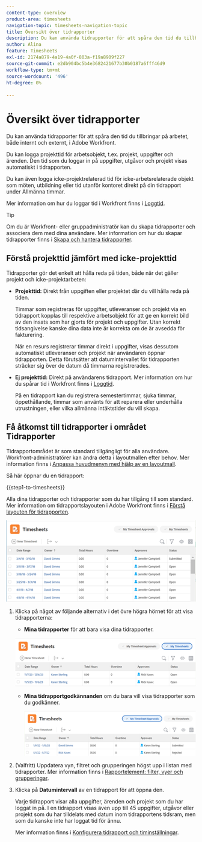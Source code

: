 ```yaml
---
content-type: overview
product-area: timesheets
navigation-topic: timesheets-navigation-topic
title: Översikt över tidrapporter
description: Du kan använda tidrapporter för att spåra den tid du tillbringar på arbetet, både internt och externt, i Adobe Workfront.
author: Alina
feature: Timesheets
exl-id: 2174a879-4a19-4a0f-803a-f19a8909f227
source-git-commit: e2db904bc5b4e3682421677b30b0187a6fff46d9
workflow-type: tm+mt
source-wordcount: '496'
ht-degree: 0%

---
```


# Översikt över tidrapporter

Du kan använda tidrapporter för att spåra den tid du tillbringar på arbetet, både internt och externt, i Adobe Workfront.

Du kan logga projekttid för arbetsobjekt, t.ex. projekt, uppgifter och ärenden. Den tid som du loggar in på uppgifter, utgåvor och projekt visas automatiskt i tidrapporten.

Du kan även logga icke-projektrelaterad tid för icke-arbetsrelaterade objekt som möten, utbildning eller tid utanför kontoret direkt på din tidrapport under Allmänna timmar.

Mer information om hur du loggar tid i Workfront finns i [Loggtid](../../timesheets/create-and-manage-timesheets/log-time.md).

>[!TIP]
>
>Om du är Workfront- eller gruppadministratör kan du skapa tidrapporter och associera dem med dina användare. Mer information om hur du skapar tidrapporter finns i [Skapa och hantera tidrapporter](../create-and-manage-timesheets/create-and-manage-timesheets.md).


## Förstå projekttid jämfört med icke-projekttid

Tidrapporter gör det enkelt att hålla reda på tiden, både när det gäller projekt och icke-projektarbeten:

* **Projekttid:** Direkt från uppgiften eller projektet där du vill hålla reda på tiden.

  Timmar som registreras för uppgifter, utleveranser och projekt via en tidrapport kopplas till respektive arbetsobjekt för att ge en korrekt bild av den insats som har gjorts för projekt och uppgifter. Utan korrekt tidsangivelse kanske dina data inte är korrekta om de är avsedda för fakturering.

  När en resurs registrerar timmar direkt i uppgifter, visas dessutom automatiskt utleveranser och projekt när användaren öppnar tidrapporten. Detta förutsätter att datumintervallet för tidrapporten sträcker sig över de datum då timmarna registrerades.

* **Ej projekttid:** Direkt på användarens tidrapport. Mer information om hur du spårar tid i Workfront finns i   [Loggtid](../../timesheets/create-and-manage-timesheets/log-time.md).

  På en tidrapport kan du registrera semestertimmar, sjuka timmar, öppethållande, timmar som använts för att reparera eller underhålla utrustningen, eller vilka allmänna intäktstider du vill skapa.

## Få åtkomst till tidrapporter i området Tidrapporter

Tidrapportområdet är som standard tillgängligt för alla användare. Workfront-administratörer kan ändra detta i layoutmallen efter behov. Mer information finns i [Anpassa huvudmenyn med hjälp av en layoutmall](/help/quicksilver/administration-and-setup/customize-workfront/use-layout-templates/customize-main-menu.md).

Så här öppnar du en tidrapport:

{{step1-to-timesheets}}

Alla dina tidrapporter och tidrapporter som du har tillgång till som standard. Mer information om tidrapportslayouten i Adobe Workfront finns i [Förstå layouten för tidrapporten](../../timesheets/timesheets/timesheet-layout.md).

![](assets/all-timesheets-list-nwe-350x68.png)

1. Klicka på något av följande alternativ i det övre högra hörnet för att visa tidrapporterna:

   * **Mina tidrapporter** för att bara visa dina tidrapporter.

   ![](assets/my-timesheets-list-various-statuses-nwe-350x60.png)

   * **Mina tidrapportgodkännanden** om du bara vill visa tidrapporter som du godkänner.

     ![](assets/timesheets-i-approve-list-with0filters-new-nwe-350x61.png)


1. (Valfritt) Uppdatera vyn, filtret och grupperingen högst upp i listan med tidrapporter. Mer information finns i [Rapportelement: filter, vyer och grupperingar](../../reports-and-dashboards/reports/reporting-elements/reporting-elements-overview.md).

1. Klicka på **Datumintervall** av en tidrapport för att öppna den.

   Varje tidrapport visar alla uppgifter, ärenden och projekt som du har loggat in på. I en tidrapport visas även upp till 45 uppgifter, utgåvor eller projekt som du har tilldelats med datum inom tidrapportens tidsram, men som du kanske inte har loggat tid för ännu.

   Mer information finns i [Konfigurera tidrapport och timinställningar](../../administration-and-setup/set-up-workfront/configure-timesheets-schedules/timesheet-and-hour-preferences.md).

